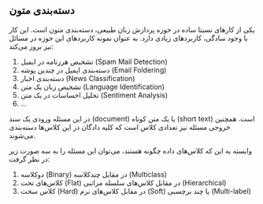 ## دسته‌بندی متون

یکی از کارهای نسبتا ساده در حوزه پردازش زبان طبیعی، دسته‌بندی متون است. این کار با وجود سادگی، کاربردهای زیادی دارد. به عنوان نمونه کاربردهای این حوزه در مسائل نیز بروز می‌کند:

1. تشخیص هرزنامه در ایمیل (Spam Mail Detection)
2. دسته‌بندی ایمیل در چندین پوشه (Email Foldering)
3. دسته‌بندی اخبار (News Classification)
4. تشخیص زبان یک متن (Language Identification)
5. تحلیل احساسات در یک متن (Sentiment Analysis)
6. ...

در این مسئله ورودی یک سند (document) یا یک متن کوتاه (short text) است. همچنین خروجی مسئله نیز تعدادی کلاس است که کلیه دادگان در این کلاس‌ها دسته‌بندی می‌شوند. 

وابسته به این که کلاس‌های داده چگونه هستند، می‌توان این مسئله را به سه صورت زیر در نظر گرفت:

1. دوکلاسه (Binary) در مقابل چندکلاسه (Multiclass)
2. کلاس‌های تخت (Flat) در مقابل کلاس‌های سلسله مراتبی (Hierarchical)
3. کلاس سخت  (Hard) در مقابل کلاس‌های نرم (Soft) یا چند برچسبی (Multi-label)

